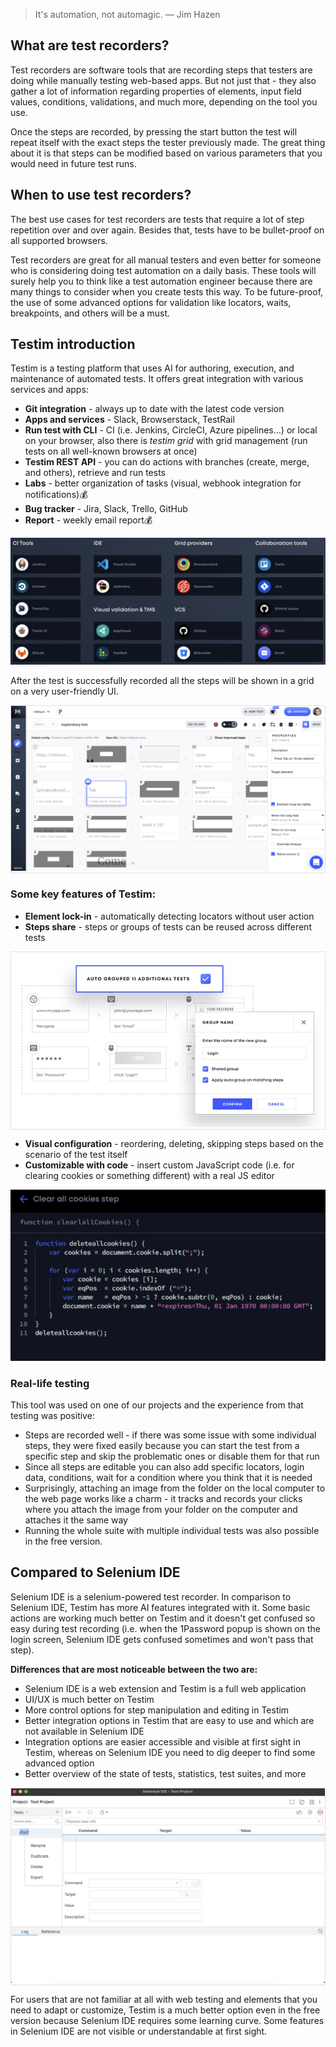 > It's automation, not automagic. — Jim Hazen

## What are test recorders?

Test recorders are software tools that are recording steps that testers are doing while manually testing web-based apps. But not just that - they also gather a lot of information regarding properties of elements, input field values, conditions, validations, and much more, depending on the tool you use.

Once the steps are recorded, by pressing the start button the test will repeat itself with the exact steps the tester previously made. The great thing about it is that steps can be modified based on various parameters that you would need in future test runs.

## When to use test recorders?

The best use cases for test recorders are tests that require a lot of step repetition over and over again. Besides that, tests have to be bullet-proof on all supported browsers.

Test recorders are great for all manual testers and even better for someone who is considering doing test automation on a daily basis. These tools will surely help you to think like a test automation engineer because there are many things to consider 
when you create tests this way. To be future-proof, the use of some advanced options for validation like locators, waits, breakpoints, and others will be a must.

## Testim introduction

Testim is a testing platform that uses AI for authoring, execution, and maintenance of automated tests. It offers great integration with various services and apps:

- **Git integration** - always up to date with the latest code version
- **Apps and services** - Slack, Browserstack, TestRail
- **Run test with CLI** - CI (i.e. Jenkins, CircleCI, Azure pipelines…) or local on your browser, also there is *testim grid* with grid management (run tests on all well-known browsers at once)
- **Testim REST API** - you can do actions with branches (create, merge, and others), retrieve and run tests
- **Labs** - better organization of tasks (visual, webhook integration for notifications)💰
- **Bug tracker** - Jira, Slack, Trello, GitHub
- **Report** - weekly email report💰 

![test_recorders1](/img/test_recorders1.png)

After the test is successfully recorded all the steps will be shown in a grid on a very user-friendly UI.

<span style="display:block; border: 1px solid #e0e0e0;">![test_recorders2](/img/test_recorders2.png)</span>

### Some key features of Testim:

- **Element lock-in** - automatically detecting locators without user action
- **Steps share** - steps or groups of tests can be reused across different tests 

<span style="display:block; border: 1px solid #e0e0e0;">![test_recorders3](/img/test_recorders3.png)</span>

- **Visual configuration** - reordering, deleting, skipping steps based on the scenario of the test itself
- **Customizable with code** - insert custom JavaScript code (i.e. for clearing cookies or something different) with a real JS editor


![test_recorders4](/img/test_recorders4.png)

### Real-life testing

This tool was used on one of our projects and the experience from that testing was positive:

- Steps are recorded well - if there was some issue with some individual steps, they were fixed easily because you can start the test from a specific step and skip the problematic ones or disable them for that run
- Since all steps are editable you can also add specific locators, login data, conditions, wait for a condition where you think that it is needed
- Surprisingly, attaching an image from the folder on the local computer to the web page works like a charm - it tracks and records your clicks where you attach the image from your folder on the computer and attaches it the same way
- Running the whole suite with multiple individual tests was also possible in the free version.

## Compared to Selenium IDE

Selenium IDE is a selenium-powered test recorder. In comparison to Selenium IDE, Testim has more AI features integrated with it. Some basic actions are working much better on Testim and it doesn't get confused so easy during test recording (i.e. when the 1Password popup is shown on the login screen, Selenium IDE gets confused sometimes and won't pass that step).

**Differences that are most noticeable between the two are:**

- Selenium IDE is a web extension and Testim is a full web application
- UI/UX is much better on Testim
- More control options for step manipulation and editing in Testim
- Better integration options in Testim that are easy to use and which are not available in Selenium IDE
- Integration options are easier accessible and visible at first sight in Testim, whereas on Selenium IDE you need to dig deeper to find some advanced option
- Better overview of the state of tests, statistics, test suites, and more

<span style="display:block; border: 1px solid #e0e0e0;">![test_recorders5](/img/test_recorders5.png)</span>

For users that are not familiar at all with web testing and elements that you need to adapt or customize, Testim is a much better option even in the free version because Selenium IDE requires some learning curve. Some features in Selenium IDE are not visible or understandable at first sight.
